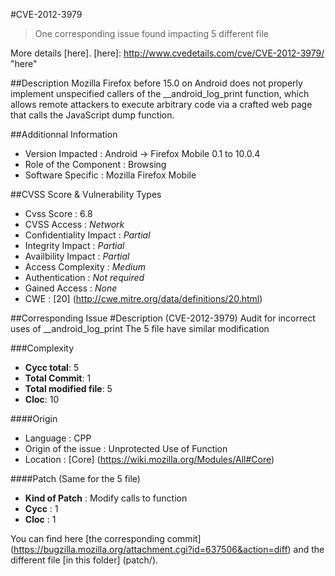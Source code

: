 #CVE-2012-3979
>One corresponding issue found impacting 5 different file

More details [here].
[here]: http://www.cvedetails.com/cve/CVE-2012-3979/ "here"

##Description
Mozilla Firefox before 15.0 on Android does not properly implement unspecified callers of the __android_log_print function, which allows remote attackers to execute arbitrary code via a crafted web page that calls the JavaScript dump function.	

##Additionnal Information
* Version Impacted : Android -> Firefox Mobile 0.1 to 10.0.4
* Role of the Component : Browsing
* Software Specific : Mozilla Firefox Mobile

##CVSS Score & Vulnerability Types
* Cvss Score : 6.8
* CVSS Access : *Network*
* Confidentiality Impact : *Partial*
* Integrity Impact : *Partial*
* Availbility Impact : *Partial*
* Access Complexity : *Medium*
* Authentication : *Not required*
* Gained Access : *None*
* CWE : [20] (http://cwe.mitre.org/data/definitions/20.html) 

##Corresponding Issue
#Description
(CVE-2012-3979) Audit for incorrect uses of __android_log_print
The 5 file have similar modification 

###Complexity
* **Cycc total**: 5
* **Total Commit**: 1
* **Total modified file**: 5
* **Cloc**: 10


####Origin
* Language : CPP 
* Origin of the issue : Unprotected Use of Function 
* Location : [Core] (https://wiki.mozilla.org/Modules/All#Core)

####Patch (Same for the 5 file)
* **Kind of Patch** : Modify calls to function 
* **Cycc** : 1
* **Cloc** : 1

You can find here [the corresponding commit] (https://bugzilla.mozilla.org/attachment.cgi?id=637506&action=diff)  and the different file [in this folder] (patch/).
